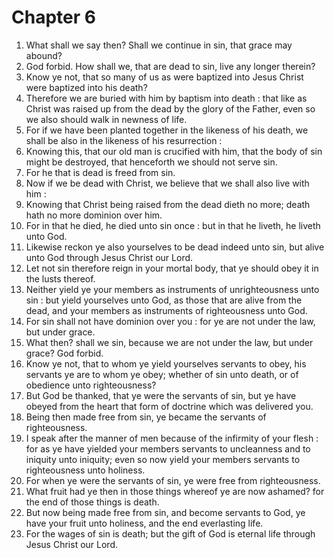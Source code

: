 # Chapter 6

1. What shall we say then? Shall we continue in sin, that grace may abound?
2. God forbid. How shall we, that are dead to sin, live any longer therein?
3. Know ye not, that so many of us as were baptized into Jesus Christ were baptized into his death?
4. Therefore we are buried with him by baptism into death : that like as Christ was raised up from the dead by the glory of the Father, even so we also should walk in newness of life.
5. For if we have been planted together in the likeness of his death, we shall be also in the likeness of his resurrection :
6. Knowing this, that our old man is crucified with him, that the body of sin might be destroyed, that henceforth we should not serve sin.
7. For he that is dead is freed from sin.
8. Now if we be dead with Christ, we believe that we shall also live with him :
9. Knowing that Christ being raised from the dead dieth no more; death hath no more dominion over him.
10. For in that he died, he died unto sin once : but in that he liveth, he liveth unto God.
11. Likewise reckon ye also yourselves to be dead indeed unto sin, but alive unto God through Jesus Christ our Lord.
12. Let not sin therefore reign in your mortal body, that ye should obey it in the lusts thereof.
13. Neither yield ye your members as instruments of unrighteousness unto sin : but yield yourselves unto God, as those that are alive from the dead, and your members as instruments of righteousness unto God.
14. For sin shall not have dominion over you : for ye are not under the law, but under grace.
15. What then? shall we sin, because we are not under the law, but under grace? God forbid.
16. Know ye not, that to whom ye yield yourselves servants to obey, his servants ye are to whom ye obey; whether of sin unto death, or of obedience unto righteousness?
17. But God be thanked, that ye were the servants of sin, but ye have obeyed from the heart that form of doctrine which was delivered you.
18. Being then made free from sin, ye became the servants of righteousness.
19. I speak after the manner of men because of the infirmity of your flesh : for as ye have yielded your members servants to uncleanness and to iniquity unto iniquity; even so now yield your members servants to righteousness unto holiness.
20. For when ye were the servants of sin, ye were free from righteousness.
21. What fruit had ye then in those things whereof ye are now ashamed? for the end of those things is death.
22. But now being made free from sin, and become servants to God, ye have your fruit unto holiness, and the end everlasting life.
23. For the wages of sin is death; but the gift of God is eternal life through Jesus Christ our Lord.

